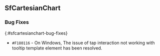## SfCartesianChart

### Bug Fixes
{:#sfcartesianchart-bug-fixes}

* `#F180116` - On Windows, The issue of tap interaction not working with tooltip template element has been resolved.
